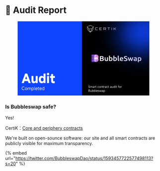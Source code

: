 # 🔐 Audit Report

<figure><img src=".gitbook/assets/IMAGE 2022-11-20 021149.jpg" alt=""><figcaption></figcaption></figure>

### Is Bubbleswap safe?

Yes!

CertiK：[Core and periphery contracts](https://certik.com/projects/bubbleswap)

We're built on open-sounce software: our site and all smart contracts are publicly visible for maximum transparency.

{% embed url="https://twitter.com/BubbleswapDao/status/1593457722577498113?s=20" %}

